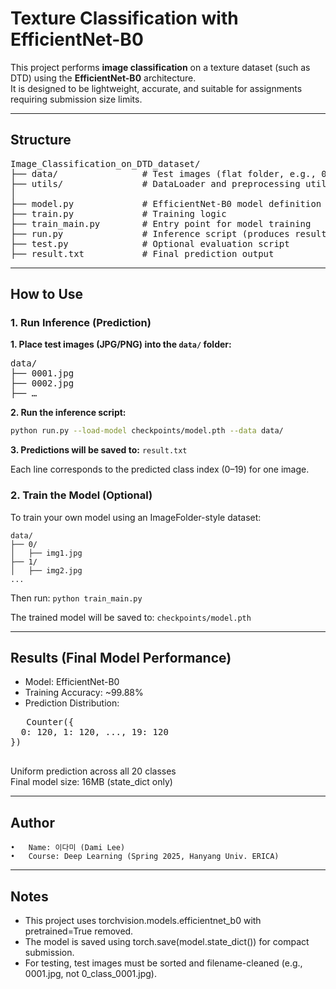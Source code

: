 # Texture Classification with EfficientNet-B0

This project performs **image classification** on a texture dataset (such as DTD) using the **EfficientNet-B0** architecture.  
It is designed to be lightweight, accurate, and suitable for assignments requiring submission size limits.

---

## Structure

<pre>
Image_Classification_on_DTD_dataset/
├── data/                # Test images (flat folder, e.g., 0001.jpg, …)
├── utils/               # DataLoader and preprocessing utilities
│
├── model.py             # EfficientNet-B0 model definition
├── train.py             # Training logic
├── train_main.py        # Entry point for model training
├── run.py               # Inference script (produces result.txt)
├── test.py              # Optional evaluation script
├── result.txt           # Final prediction output
</pre>

---

## How to Use

### 1. Run Inference (Prediction)

**1. Place test images (JPG/PNG) into the `data/` folder:**
<pre>
data/
├── 0001.jpg
├── 0002.jpg
├── …
</pre>

**2. Run the inference script:**
```bash
python run.py --load-model checkpoints/model.pth --data data/
```

**3.	Predictions will be saved to:**
```result.txt```

Each line corresponds to the predicted class index (0–19) for one image.  

### 2. Train the Model (Optional)  

To train your own model using an ImageFolder-style dataset:  
```
data/
├── 0/
│   ├── img1.jpg
├── 1/
│   ├── img2.jpg
...
```
Then run: ```python train_main.py```

The trained model will be saved to: ```checkpoints/model.pth```

---

## Results (Final Model Performance)

- Model: EfficientNet-B0
- Training Accuracy: ~99.88%
- Prediction Distribution:
 
 <pre>
   Counter({
  0: 120, 1: 120, ..., 19: 120
})
 </pre>

Uniform prediction across all 20 classes  
Final model size: 16MB (state_dict only)  

---

## Author
	•	Name: 이다미 (Dami Lee)
	•	Course: Deep Learning (Spring 2025, Hanyang Univ. ERICA)

---

## Notes
- This project uses torchvision.models.efficientnet_b0 with pretrained=True removed.
- The model is saved using torch.save(model.state_dict()) for compact submission.
- For testing, test images must be sorted and filename-cleaned (e.g., 0001.jpg, not 0_class_0001.jpg).

  
